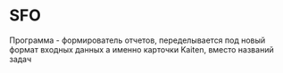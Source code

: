 # SFO
Программа - формирователь отчетов, переделывается под новый формат входных данных а именно карточки Kaiten, вместо названий задач
